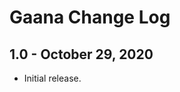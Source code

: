 Gaana Change Log
======================

1.0 - October 29, 2020
----------------------

  * Initial release.
